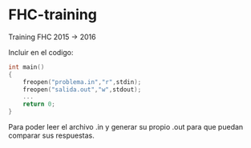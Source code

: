 # FHC-training
Training FHC 2015 -> 2016

Incluir en el codigo:
```c++
int main()
{
    freopen("problema.in","r",stdin);
    freopen("salida.out","w",stdout);
    ...
    return 0;
}
```
Para poder leer el archivo .in y generar su propio .out para que puedan comparar sus respuestas.
